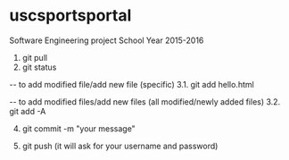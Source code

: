 # uscsportsportal
Software Engineering project School Year 2015-2016

1. git pull
2. git status

-- to add modified file/add new file (specific)
3.1. git add hello.html

-- to add modified files/add new files (all modified/newly added files)
3.2. git add -A

4. git commit -m "your message"

5. git push
 (it will ask for your username and password)
